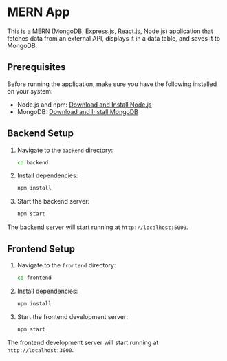 # MERN App

This is a MERN (MongoDB, Express.js, React.js, Node.js) application that fetches data from an external API, displays it in a data table, and saves it to MongoDB.

## Prerequisites

Before running the application, make sure you have the following installed on your system:

- Node.js and npm: [Download and Install Node.js](https://nodejs.org)
- MongoDB: [Download and Install MongoDB](https://www.mongodb.com/try/download/community)

## Backend Setup

1. Navigate to the `backend` directory:

    ```bash
    cd backend
    ```

2. Install dependencies:

    ```bash
    npm install
    ```

3. Start the backend server:

    ```bash
    npm start
    ```

The backend server will start running at `http://localhost:5000`.

## Frontend Setup

1. Navigate to the `frontend` directory:

    ```bash
    cd frontend
    ```

2. Install dependencies:

    ```bash
    npm install
    ```

3. Start the frontend development server:

    ```bash
    npm start
    ```

The frontend development server will start running at `http://localhost:3000`.
